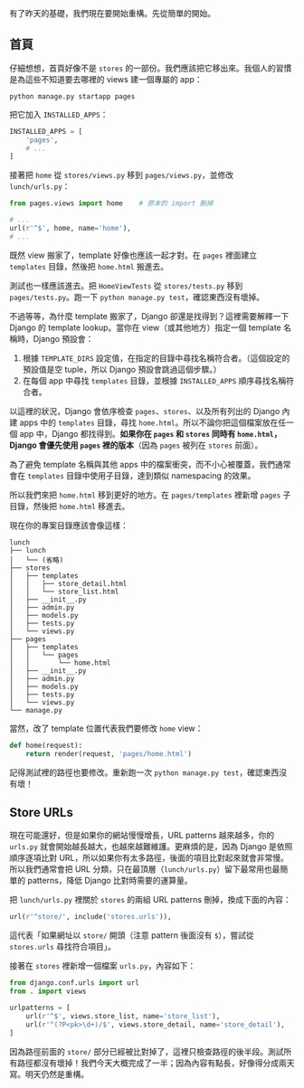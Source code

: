 有了昨天的基礎，我們現在要開始重構。先從簡單的開始。

## 首頁

仔細想想，首頁好像不是 `stores` 的一部份。我們應該把它移出來。我個人的習慣是為這些不知道要去哪裡的 views 建一個專屬的 app：

```
python manage.py startapp pages
```

把它加入 `INSTALLED_APPS`：

```python
INSTALLED_APPS = [
    'pages',
    # ...
]
```

接著把 `home` 從 `stores/views.py` 移到 `pages/views.py`，並修改 `lunch/urls.py`：

```python
from pages.views import home    # 原本的 import 刪掉

# ...
url(r'^$', home, name='home'),
# ...
```

既然 view 搬家了，template 好像也應該一起才對。在 `pages` 裡面建立 `templates` 目錄，然後把 `home.html` 搬進去。

測試也一樣應該進去。把 `HomeViewTests` 從 `stores/tests.py` 移到 `pages/tests.py`。跑一下 `python manage.py test`，確認東西沒有壞掉。

不過等等，為什麼 template 搬家了，Django 卻還是找得到？這裡需要解釋一下 Django 的 template lookup。當你在 view（或其他地方）指定一個 template 名稱時，Django 預設會：

1. 根據 `TEMPLATE_DIRS` 設定值，在指定的目錄中尋找名稱符合者。（這個設定的預設值是空 tuple，所以 Django 預設會跳過這個步驟。）
2. 在每個 app 中尋找 `templates` 目錄，並根據 `INSTALLED_APPS` 順序尋找名稱符合者。

以這裡的狀況，Django 會依序檢查 `pages`、`stores`、以及所有列出的 Django 內建 apps 中的 `templates` 目錄，尋找 `home.html`。所以不論你把這個檔案放在任一個 app 中，Django 都找得到。**如果你在 `pages` 和 `stores` 同時有 `home.html`，Django 會優先使用 `pages` 裡的版本**（因為 `pages` 被列在 `stores` 前面）。

為了避免 template 名稱與其他 apps 中的檔案衝突，而不小心被覆蓋，我們通常會在 `templates` 目錄中使用子目錄，達到類似 namespacing 的效果。

所以我們來把 `home.html` 移到更好的地方。在 `pages/templates` 裡新增 `pages` 子目錄，然後把 `home.html` 移進去。

現在你的專案目錄應該會像這樣：

```
lunch
├── lunch
│   └── (省略)
├── stores
│   ├── templates
│   │   ├── store_detail.html
│   │   └── store_list.html
│   ├── __init__.py
│   ├── admin.py
│   ├── models.py
│   ├── tests.py
│   └── views.py
├── pages
│   ├── templates
│   │   └── pages
│   │       └── home.html
│   ├── __init__.py
│   ├── admin.py
│   ├── models.py
│   ├── tests.py
│   └── views.py
└── manage.py
```

當然，改了 template 位置代表我們要修改 `home` view：

```python
def home(request):
    return render(request, 'pages/home.html')
```

記得測試裡的路徑也要修改。重新跑一次 `python manage.py test`，確認東西沒有壞！

## Store URLs

現在可能還好，但是如果你的網站慢慢增長，URL patterns 越來越多，你的 `urls.py` 就會開始越長越大，也越來越難維護。更麻煩的是，因為 Django 是依照順序逐項比對 URL，所以如果你有太多路徑，後面的項目比對起來就會非常慢。所以我們通常會把 URL 分類，只在最頂層（`lunch/urls.py`）留下最常用也最簡單的 patterns，降低 Django 比對時需要的運算量。

把 `lunch/urls.py` 裡關於 `stores` 的兩組 URL patterns 刪掉，換成下面的內容：

```python
url(r'^store/', include('stores.urls')),
```

這代表「如果網址以 `store/` 開頭（注意 pattern 後面沒有 `$`），嘗試從 `stores.urls` 尋找符合項目」。

接著在 `stores` 裡新增一個檔案 `urls.py`，內容如下：

```python
from django.conf.urls import url
from . import views

urlpatterns = [
    url(r'^$', views.store_list, name='store_list'),
    url(r'^(?P<pk>\d+)/$', views.store_detail, name='store_detail'),
]
```

因為路徑前面的 `store/` 部分已經被比對掉了，這裡只檢查路徑的後半段。測試所有路徑都沒有壞掉！我們今天大概完成了一半；因為內容有點長，好像得分成兩天寫。明天仍然是重構。
